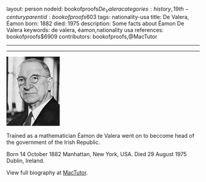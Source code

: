 layout: person
nodeid: bookofproofs$De_Valera
categories: history,19th-century
parentid: bookofproofs$603
tags: nationality-usa
title: De Valera, Éamon
born: 1882
died: 1975
description: Some facts about Éamon De Valera
keywords: de valera, éamon,nationality usa
references: bookofproofs$6909
contributors: bookofproofs,@MacTutor

---


---

![De_Valera.jpg](https://github.com/bookofproofs/bookofproofs.github.io/blob/main/_sources/_assets/images/portraits/De_Valera.jpg?raw=true)

Trained as a mathematician Éamon de Valera went on to beccome head of the government of the Irish Republic.

Born 14 October 1882 Manhattan, New York, USA. Died 29 August 1975 Dublin, Ireland.


View full biography at [MacTutor](https://mathshistory.st-andrews.ac.uk/Biographies/De_Valera/).